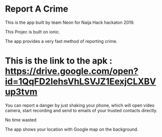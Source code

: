 # Report A Crime
This is the app built by team Neon for Naija Hack hackaton 2019.

This Projec is built on ionic.

The app provides a very fast method of reporting crime.

# This is the link to the apk : https://drive.google.com/open?id=1QqFD2IehsVhLSVJZ1EexjCLXBVup3tvm

You can report a danger by just shaking your phone, which will open video camera, start recording and send to emails of your trusted contacts directly. 

No time wasted

The app shows your location with Google map on the background.
